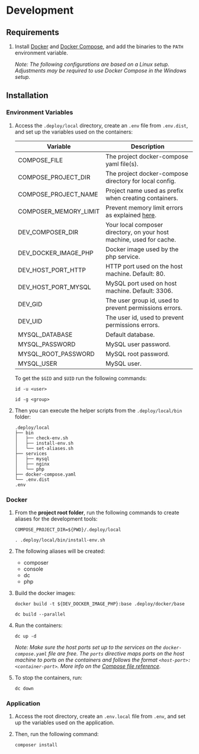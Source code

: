 # Development

## Requirements

1. Install [Docker][docker-install] and [Docker Compose][compose-install],
   and add the binaries to the `PATH` environment variable.
   
   _Note: The following configurations are based on a Linux setup. Adjustments
   may be required to use Docker Compose in the Windows setup._

## Installation

### Environment Variables

1. Access the `.deploy/local` directory, create an `.env` file from `.env.dist`,
   and set up the variables used on the containers:

    | Variable              | Description                                                           |
    | --------------------- | --------------------------------------------------------------------- |
    | COMPOSE_FILE          | The project docker-compose yaml file(s).                              |
    | COMPOSE_PROJECT_DIR   | The project docker-compose directory for local config.                |
    | COMPOSE_PROJECT_NAME  | Project name used as prefix when creating containers.                 |
    | COMPOSER_MEMORY_LIMIT | Prevent memory limit errors as explained [here][memory-limit-errors]. |
    | DEV_COMPOSER_DIR      | Your local composer directory, on your host machine, used for cache.  |
    | DEV_DOCKER_IMAGE_PHP  | Docker image used by the php service.                                 |
    | DEV_HOST_PORT_HTTP    | HTTP port used on the host machine. Default: 80.                      |
    | DEV_HOST_PORT_MYSQL   | MySQL port used on host machine. Default: 3306.                       |
    | DEV_GID               | The user group id, used to prevent permissions errors.                |
    | DEV_UID               | The user id, used to prevent permissions errors.                      |
    | MYSQL_DATABASE        | Default database.                                                     |
    | MYSQL_PASSWORD        | MySQL user password.                                                  |
    | MYSQL_ROOT_PASSWORD   | MySQL root password.                                                  |
    | MYSQL_USER            | MySQL user.                                                           |

    To get the `$GID` and `$UID` run the following commands:

    ```
    id -u <user>

    id -g <group>
    ```

2. Then you can execute the helper scripts from the `.deploy/local/bin` folder:

    ```
    .deploy/local
    ├── bin
    │   ├── check-env.sh
    │   ├── install-env.sh
    │   └── set-aliases.sh
    ├── services
    │   ├── mysql
    │   ├── nginx
    │   └── php
    ├── docker-compose.yaml
    └── .env.dist
    .env
    ```

### Docker

1. From the **project root folder**, run the following commands to create
   aliases for the development tools:

    ```
    COMPOSE_PROJECT_DIR=${PWD}/.deploy/local

    . .deploy/local/bin/install-env.sh
    ```

2. The following aliases will be created:

    * composer
    * console
    * dc
    * php

1. Build the docker images:

    ```
    docker build -t ${DEV_DOCKER_IMAGE_PHP}:base .deploy/docker/base

    dc build --parallel
    ```

1. Run the containers:

    ```
    dc up -d
    ```

    _Note: Make sure the host ports set up to the services on the
    `docker-compose.yaml` file are free. The `ports` directive maps ports on the
    host machine to ports on the containers and follows the format
    `<host-port>:<container-port>`. More info on the
    [Compose file reference][compose-ports]._

1. To stop the containers, run:

    ```
    dc down
    ```

### Application

1. Access the root directory, create an `.env.local` file from `.env`, and set
   up the variables used on the application.

2. Then, run the following command:

    ```
    composer install
    ```

[compose-install]: https://docs.docker.com/compose/install/
[compose-ports]: https://docs.docker.com/compose/compose-file/#ports
[docker-install]: https://docs.docker.com/install/
[memory-limit-errors]: https://getcomposer.org/doc/articles/troubleshooting.md#memory-limit-errors
